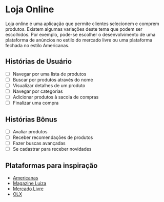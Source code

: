 # Loja Online

Loja online é uma aplicação que permite clientes selecionem e comprem produtos.
Existem algumas variações deste tema que podem ser escolhidos.
Por exemplo, pode-se escolher o desenvolvimento de uma plataforma de anúncios no estilo do mercado livre ou uma plataforma fechada no estilo Americanas.

## Histórias de Usuário

- [ ] Navegar por uma lista de produtos
- [ ] Buscar por produtos através do nome
- [ ] Visualizar detalhes de um produto
- [ ] Navegar por categorias
- [ ] Adicionar produtos à sacola de compras
- [ ] Finalizar uma compra

## Histórias Bônus

- [ ] Avaliar produtos
- [ ] Receber recomendações de produtos
- [ ] Fazer buscas avançadas
- [ ] Se cadastrar para receber novidades

## Plataformas para inspiração

- [Americanas](https://www.americanas.com.br)
- [Magazine Luiza](https://www.magazineluiza.com.br)
- [Mercado Livre](https://www.mercadolivre.com.br)
- [OLX](https://www.olx.com.br)
